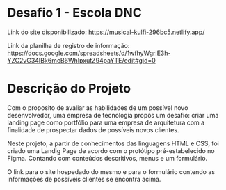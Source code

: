 # Desafio 1 - Escola DNC

Link do site disponibilizado: https://musical-kulfi-296bc5.netlify.app/

Link da planilha de registro de informação: https://docs.google.com/spreadsheets/d/1wfhyWgrlE3h-YZC2vG34IBk6mcB6WhIpxutZ94paYTE/edit#gid=0

# Descrição do Projeto

Com o proposito de avaliar as habilidades de um possível novo desenvolvedor, uma empresa de tecnologia propôs um desafio: criar uma landing page como portfólio para uma empresa de arquitetura com a finalidade de prospectar dados de possíveis novos clientes.

Neste projeto, a partir de conhecimentos das linguagens HTML e CSS, foi criado uma Landig Page de acordo com o protótipo pré-estabelecido no Figma. Contando com conteúdos descritivos, menus e um formulário.

O link para o site hospedado do mesmo e para o formulário contendo as informações de possíveis clientes se encontra acima.
